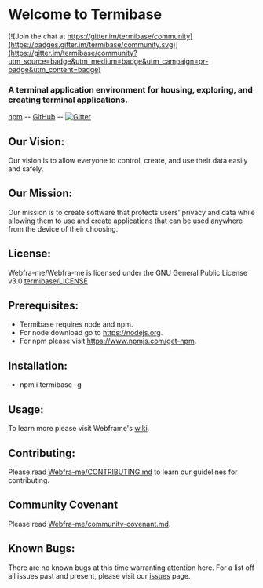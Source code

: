 # Welcome to Termibase

[![Join the chat at https://gitter.im/termibase/community](https://badges.gitter.im/termibase/community.svg)](https://gitter.im/termibase/community?utm_source=badge&utm_medium=badge&utm_campaign=pr-badge&utm_content=badge)

### A terminal application environment for housing, exploring, and creating terminal applications.

[npm](https://www.npmjs.com/package/termibase) -- [GitHub](https://github.com/Webdeskme/termibase) -- [![Gitter](https://badges.gitter.im/termibase/community.svg)](https://gitter.im/termibase/community?utm_source=badge&utm_medium=badge&utm_campaign=pr-badge)

## Our Vision:
Our vision is to allow everyone to control, create, and use their data easily and safely.

## Our Mission:
Our mission is to create software that protects users' privacy and data while allowing them to use and create applications that can be used anywhere from the device of their choosing.

## License:
Webfra-me/Webfra-me is licensed under the GNU General Public License v3.0
[termibase/LICENSE](https://github.com/Webdeskme/termibase/blob/master/LICENSE)

## Prerequisites:
* Termibase requires node and npm.
* For node download go to https://nodejs.org.
* For npm please visit https://www.npmjs.com/get-npm.

## Installation:
* npm i termibase -g

## Usage:
To learn more please visit Webframe's [wiki](https://github.com/Webdeskme/termibase/wiki).

## Contributing:
Please read [Webfra-me/CONTRIBUTING.md]( https://github.com/Webfra-me/Webfra-me/blob/master/CONTRIBUTING.md ) to learn our guidelines for contributing.

## Community Covenant
Please read [Webfra-me/community-covenant.md]( https://github.com/Webfra-me/Webfra-me/blob/master/code_of_conduct.md ).

## Known Bugs:
There are no known bugs at this time warranting attention here. For a list off all issues past and present, please visit our [issues](https://github.com/Webdeskme/termibase/issues) page.
